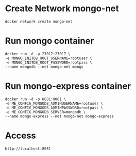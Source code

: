 # Create Network mongo-net

```
docker network create mongo-net
```

# Run mongo container

```
docker run -d -p 27017:27017 \
-e MONGO_INITDB_ROOT_USERNAME=rootuser \
-e MONGO_INITDB_ROOT_PASSWORD=rootpass \
--name mongodb --net mongo-net mongo
```

# Run mongo-express container

```
docker run -d -p 8081:8081 \
-e ME_CONFIG_MONGODB_ADMINUSERNAME=rootuser \
-e ME_CONFIG_MONGODB_ADMINPASSWORD=rootpass \
-e ME_CONFIG_MONGODB_SERVER=mongodb \
--name mongo-express --net mongo-net mongo-express
```

# Access

```
http://localhost:8081
```
